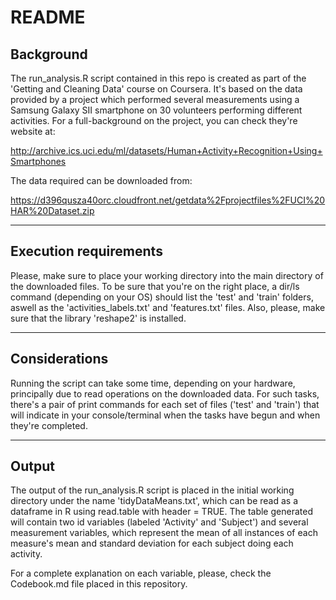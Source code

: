 # README

## Background

The run_analysis.R script contained in this repo is created as part of the 'Getting and 
Cleaning Data' course on Coursera. It's based on the data provided by a project which 
performed several measurements using a Samsung Galaxy SII smartphone on 30 volunteers 
performing different activities.
For a full-background on the project, you can check they're website at:

http://archive.ics.uci.edu/ml/datasets/Human+Activity+Recognition+Using+Smartphones

The data required can be downloaded from:

https://d396qusza40orc.cloudfront.net/getdata%2Fprojectfiles%2FUCI%20HAR%20Dataset.zip

__________________________________________________________________________________________

## Execution requirements

Please, make sure to place your working directory into the main directory of the 
downloaded files. To be sure that you're on the right place, a dir/ls command (depending 
on your OS) should list the 'test' and 'train' folders, aswell as the 
'activities_labels.txt' and 'features.txt' files.
Also, please, make sure that the library 'reshape2' is installed.

__________________________________________________________________________________________

## Considerations

Running the script can take some time, depending on your hardware, principally due to read
operations on the downloaded data. For such tasks, there's a pair of print commands for
each set of files ('test' and 'train') that will indicate in your console/terminal when 
the tasks have begun and when they're completed.

__________________________________________________________________________________________

## Output

The output of the run_analysis.R script is placed in the initial working directory under
the name 'tidyDataMeans.txt', which can be read as a dataframe in R using read.table
with header = TRUE.
The table generated will contain two id variables (labeled 'Activity' and 'Subject') and
several measurement variables, which represent the mean of all instances of each 
measure's mean and standard deviation for each subject doing each activity.

For a complete explanation on each variable, please, check the Codebook.md file placed
in this repository.